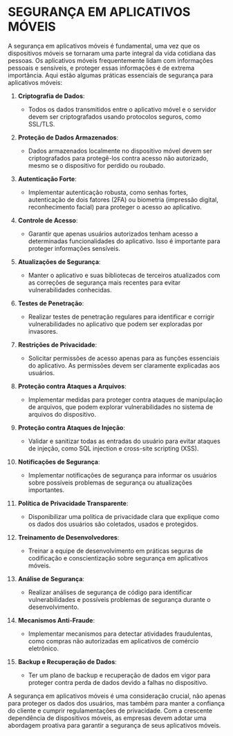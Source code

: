 # SEGURANÇA EM APLICATIVOS MÓVEIS
A segurança em aplicativos móveis é fundamental, uma vez que os dispositivos móveis se tornaram uma parte integral da vida cotidiana das pessoas. Os aplicativos móveis frequentemente lidam com informações pessoais e sensíveis, e proteger essas informações é de extrema importância. Aqui estão algumas práticas essenciais de segurança para aplicativos móveis:

1. **Criptografia de Dados**:
   - Todos os dados transmitidos entre o aplicativo móvel e o servidor devem ser criptografados usando protocolos seguros, como SSL/TLS.

2. **Proteção de Dados Armazenados**:
   - Dados armazenados localmente no dispositivo móvel devem ser criptografados para protegê-los contra acesso não autorizado, mesmo se o dispositivo for perdido ou roubado.

3. **Autenticação Forte**:
   - Implementar autenticação robusta, como senhas fortes, autenticação de dois fatores (2FA) ou biometria (impressão digital, reconhecimento facial) para proteger o acesso ao aplicativo.

4. **Controle de Acesso**:
   - Garantir que apenas usuários autorizados tenham acesso a determinadas funcionalidades do aplicativo. Isso é importante para proteger informações sensíveis.

5. **Atualizações de Segurança**:
   - Manter o aplicativo e suas bibliotecas de terceiros atualizados com as correções de segurança mais recentes para evitar vulnerabilidades conhecidas.

6. **Testes de Penetração**:
   - Realizar testes de penetração regulares para identificar e corrigir vulnerabilidades no aplicativo que podem ser exploradas por invasores.

7. **Restrições de Privacidade**:
   - Solicitar permissões de acesso apenas para as funções essenciais do aplicativo. As permissões devem ser claramente explicadas aos usuários.

8. **Proteção contra Ataques a Arquivos**:
   - Implementar medidas para proteger contra ataques de manipulação de arquivos, que podem explorar vulnerabilidades no sistema de arquivos do dispositivo.

9. **Proteção contra Ataques de Injeção**:
   - Validar e sanitizar todas as entradas do usuário para evitar ataques de injeção, como SQL injection e cross-site scripting (XSS).

10. **Notificações de Segurança**:
    - Implementar notificações de segurança para informar os usuários sobre possíveis problemas de segurança ou atualizações importantes.

11. **Política de Privacidade Transparente**:
    - Disponibilizar uma política de privacidade clara que explique como os dados dos usuários são coletados, usados e protegidos.

12. **Treinamento de Desenvolvedores**:
    - Treinar a equipe de desenvolvimento em práticas seguras de codificação e conscientização sobre segurança em aplicativos móveis.

13. **Análise de Segurança**:
    - Realizar análises de segurança de código para identificar vulnerabilidades e possíveis problemas de segurança durante o desenvolvimento.

14. **Mecanismos Anti-Fraude**:
    - Implementar mecanismos para detectar atividades fraudulentas, como compras não autorizadas em aplicativos de comércio eletrônico.

15. **Backup e Recuperação de Dados**:
    - Ter um plano de backup e recuperação de dados em vigor para proteger contra perda de dados devido a falhas no dispositivo.

A segurança em aplicativos móveis é uma consideração crucial, não apenas para proteger os dados dos usuários, mas também para manter a confiança do cliente e cumprir regulamentações de privacidade. Com a crescente dependência de dispositivos móveis, as empresas devem adotar uma abordagem proativa para garantir a segurança de seus aplicativos móveis.
